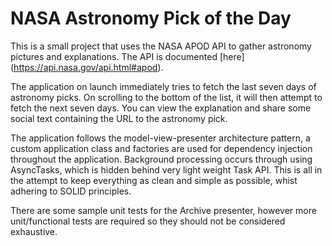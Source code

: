 # NASA Astronomy Pick of the Day

This is a small project that uses the NASA APOD API to gather astronomy pictures and explanations. The API is
documented [here] (https://api.nasa.gov/api.html#apod).

The application on launch immediately tries to fetch the last seven days of astronomy picks. On scrolling to the 
bottom of the list, it will then attempt to fetch the next seven days. You can view the explanation and share some 
social text containing the URL to the astronomy pick. 

The application follows the model-view-presenter architecture pattern, a custom application class and factories are used for 
dependency injection throughout the application. Background processing occurs through using AsyncTasks, which is hidden 
behind very light weight Task API. This is all in the attempt to keep everything as clean and simple as possible, whist
adhering to SOLID principles.

There are some sample unit tests for the Archive presenter, however more unit/functional tests are required so they
should not be considered exhaustive.
